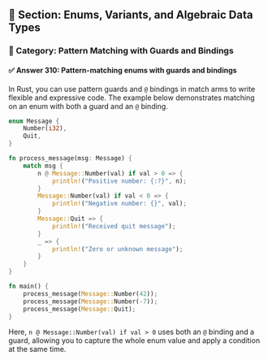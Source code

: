 ## 📘 Section: Enums, Variants, and Algebraic Data Types  
### 🔹 Category: Pattern Matching with Guards and Bindings
#### ✅ Answer 310: Pattern-matching enums with guards and bindings

In Rust, you can use pattern guards and `@` bindings in match arms to write flexible and expressive code. The example below demonstrates matching on an enum with both a guard and an `@` binding.

```rust
enum Message {
    Number(i32),
    Quit,
}

fn process_message(msg: Message) {
    match msg {
        n @ Message::Number(val) if val > 0 => {
            println!("Positive number: {:?}", n);
        }
        Message::Number(val) if val < 0 => {
            println!("Negative number: {}", val);
        }
        Message::Quit => {
            println!("Received quit message");
        }
        _ => {
            println!("Zero or unknown message");
        }
    }
}

fn main() {
    process_message(Message::Number(42));
    process_message(Message::Number(-7));
    process_message(Message::Quit);
}
```

Here, `n @ Message::Number(val) if val > 0` uses both an `@` binding and a guard, allowing you to capture the whole enum value and apply a condition at the same time.
